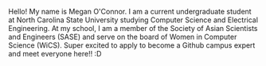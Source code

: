 Hello! My name is Megan O'Connor. I am a current undergraduate student at North Carolina State University studying Computer Science and Electrical Engineering. At my school, I am a member of the Society of Asian Scientists and Engineers (SASE) and serve on the board of Women in Computer Science (WiCS). Super excited to apply to become a Github campus expert and meet everyone here!! :D
